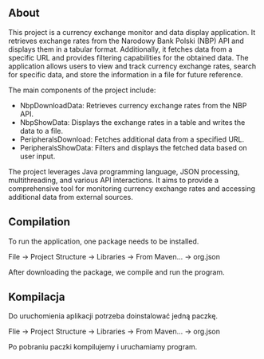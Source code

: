 About
-------------------------------------------------------------------------------
This project is a currency exchange monitor and data display application. It retrieves exchange rates from the Narodowy Bank Polski (NBP) API and displays them in a tabular format. Additionally, it fetches data from a specific URL and provides filtering capabilities for the obtained data. The application allows users to view and track currency exchange rates, search for specific data, and store the information in a file for future reference.

The main components of the project include:
- NbpDownloadData: Retrieves currency exchange rates from the NBP API.
- NbpShowData: Displays the exchange rates in a table and writes the data to a file.
- PeripheralsDownload: Fetches additional data from a specified URL.
- PeripheralsShowData: Filters and displays the fetched data based on user input.

The project leverages Java programming language, JSON processing, multithreading, and various API interactions. It aims to provide a comprehensive tool for monitoring currency exchange rates and accessing additional data from external sources.

Compilation
-------------------------------------------------------------------------------
To run the application, one package needs to be installed.

File -> Project Structure -> Libraries -> From Maven... -> org.json

After downloading the package, we compile and run the program.

Kompilacja
-------------------------------------------------------------------------------

Do uruchomienia aplikacji potrzeba doinstalować jedną paczkę.

Flie -> Project Structure -> Libraries -> From Maven... -> org.json

Po pobraniu paczki kompilujemy i uruchamiamy program. 